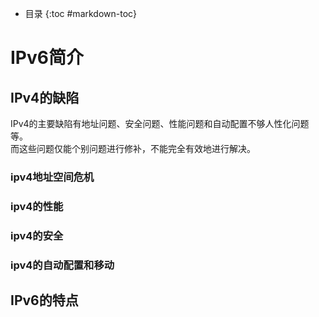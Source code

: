 - 目录
{:toc #markdown-toc}	

# IPv6简介

## IPv4的缺陷

IPv4的主要缺陷有地址问题、安全问题、性能问题和自动配置不够人性化问题等。   
而这些问题仅能个别问题进行修补，不能完全有效地进行解决。  

### ipv4地址空间危机
### ipv4的性能
### ipv4的安全
### ipv4的自动配置和移动


## IPv6的特点
